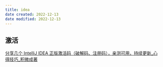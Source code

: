 ```yaml
---
title: idea
date created: 2022-12-13
date modified: 2022-12-13
---
```


## 激活

[分享几个 IntelliJ IDEA 正版激活码（破解码、注册码），亲测可用，持续更新_心得技巧_积微成著](https://www.jiweichengzhu.com/article/eb340e382d1d456c84a1d190db12755c)
